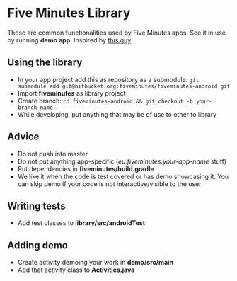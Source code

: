 # Five Minutes Library

These are common functionalities used by Five Minutes apps. See it in use by running **demo app**. Inspired by [this guy](http://www.matkostankovic.com/repository/images/_variations/3/3/3361562781e9d349d15df3cf4461229f_medium.jpg).

## Using the library

* In your app project add this as repository as a submodule: `git submodule add git@bitbucket.org:fiveminutes/fiveminutes-android.git`
* Import **fiveminutes** as library project
* Create branch: `cd fiveminutes-android && git checkout -b your-branch-name`
* While developing, put anything that may be of use to other to library

## Advice

* Do not push into master
* Do not put anything app-specific (_eu.fiveminutes.your-app-name_ stuff)
* Put dependencies in **fiveminutes/build.gradle**
* We like it when the code is test covered or has demo showcasing it. You can skip demo if your code is not interactive/visible to the user

## Writing tests

* Add test classes to **library/src/androidTest**

## Adding demo

* Create activity demoing your work in **demo/src/main**
* Add that activity class to **Activities.java**